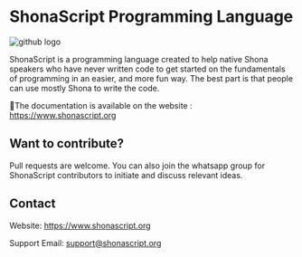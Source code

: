 

# ShonaScript Programming Language


![github logo](https://user-images.githubusercontent.com/87081585/148064596-4ddd02e2-3b14-4785-bcf3-d2e1b58be13a.png)

ShonaScript is a programming language created to help native Shona speakers who have never written code to get started on the fundamentals of programming in an easier, and more fun way. The best part is that people can use mostly Shona to write the code.

📓The documentation is available on the website : https://www.shonascript.org

## Want to contribute?
Pull requests are welcome. You can also join the whatsapp group for ShonaScript contributors to initiate and discuss relevant ideas. 

## Contact

Website: https://www.shonascript.org

Support Email: support@shonascript.org
